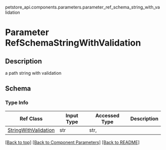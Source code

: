 petstore_api.components.parameters.parameter_ref_schema_string_with_validation
# Parameter RefSchemaStringWithValidation

## Description
a path string with validation

## Schema

### Type Info
Ref Class | Input Type | Accessed Type | Description
--------- | ---------- | ------------- | ------------
[StringWithValidation](../../components/schema/string_with_validation.md) | str | str,  |

[[Back to top]](#top) [[Back to Component Parameters]](../../../README.md#Component-Parameters) [[Back to README]](../../../README.md)
